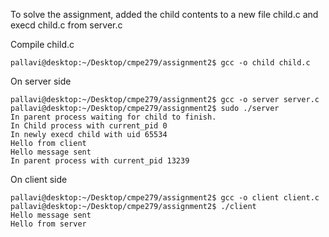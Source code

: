 To solve the assignment, added the child contents to a new file child.c and execd child.c from server.c

Compile child.c

```
pallavi@desktop:~/Desktop/cmpe279/assignment2$ gcc -o child child.c
```

On server side 
```
pallavi@desktop:~/Desktop/cmpe279/assignment2$ gcc -o server server.c
pallavi@desktop:~/Desktop/cmpe279/assignment2$ sudo ./server 
In parent process waiting for child to finish. 
In Child process with current_pid 0 
In newly execd child with uid 65534 
Hello from client
Hello message sent
In parent process with current_pid 13239 
```

On client side
```
pallavi@desktop:~/Desktop/cmpe279/assignment2$ gcc -o client client.c
pallavi@desktop:~/Desktop/cmpe279/assignment2$ ./client
Hello message sent
Hello from server
```
